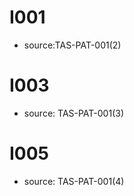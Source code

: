 # I001 
 - source:TAS-PAT-001(2)

# I003
 - source: TAS-PAT-001(3)

# I005
 - source: TAS-PAT-001(4)